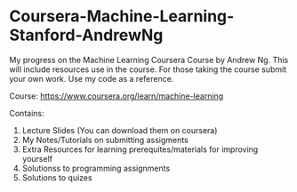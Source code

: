 # Coursera-Machine-Learning-Stanford-AndrewNg
My progress on the Machine Learning Coursera Course by Andrew Ng. This will include resources use in the course. For those taking the course submit your own work. Use my code as a reference.  

Course:
https://www.coursera.org/learn/machine-learning

Contains:

1. Lecture Slides (You can download them on coursera)
2. My Notes/Tutorials on submitting assigments 
3. Extra Resources for learning prerequites/materials for improving yourself
4. Solutionss to programming assignments
5. Solutions to quizes

